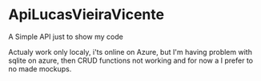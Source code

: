# ApiLucasVieiraVicente
A Simple API just to show my code

Actualy work only localy, i'ts online on Azure, but I'm having problem with sqlite on azure, then CRUD functions not working and for now a I prefer to no made mockups.
